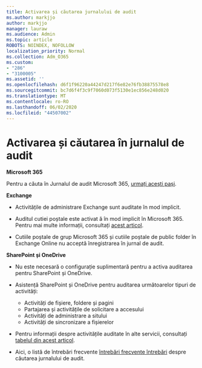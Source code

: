 ```yaml
---
title: Activarea și căutarea jurnalului de audit
ms.author: markjjo
author: markjjo
manager: lauraw
ms.audience: Admin
ms.topic: article
ROBOTS: NOINDEX, NOFOLLOW
localization_priority: Normal
ms.collection: Adm_O365
ms.custom:
- "286"
- "3100005"
ms.assetid: ''
ms.openlocfilehash: d6f1f96220a44247d217f6e82e76fb38875578e8
ms.sourcegitcommit: bc7d6f4f3c9f7060d073f5130e1ec856e248d020
ms.translationtype: MT
ms.contentlocale: ro-RO
ms.lasthandoff: 06/02/2020
ms.locfileid: "44507002"
---
```

# <a name="enable-and-search-the-audit-log"></a>Activarea și căutarea în jurnalul de audit

**Microsoft 365**

Pentru a căuta în Jurnalul de audit Microsoft 365, [urmați acești pași](https://docs.microsoft.com/microsoft-365/compliance/search-the-audit-log-in-security-and-compliance#search-the-audit-log).

**Exchange**

- Activitățile de administrare Exchange sunt auditate în mod implicit.

- Auditul cutiei poștale este activat ă în mod implicit în Microsoft 365. Pentru mai multe informații, consultați [acest articol](https://docs.microsoft.com/microsoft-365/compliance/enable-mailbox-auditing).

- Cutiile poștale de grup Microsoft 365 și cutiile poștale de public folder în Exchange Online nu acceptă înregistrarea în jurnal de audit.

**SharePoint și OneDrive**

- Nu este necesară o configurație suplimentară pentru a activa auditarea pentru SharePoint și OneDrive.

- Asistență SharePoint și OneDrive pentru auditarea următoarelor tipuri de activități:

    - Activități de fișiere, foldere și pagini
    - Partajarea și activitățile de solicitare a accesului
    - Activități de administrare a sitului
    - Activități de sincronizare a fișierelor

- Pentru informații despre activitățile auditate în alte servicii, consultați [tabelul din acest articol](https://docs.microsoft.com/microsoft-365/compliance/search-the-audit-log-in-security-and-compliance#audited-activities).

- Aici, o listă de întrebări frecvente [întrebări frecvente întrebări](https://docs.microsoft.com/microsoft-365/compliance/search-the-audit-log-in-security-and-compliance#frequently-asked-questions) despre căutarea jurnalului de audit.